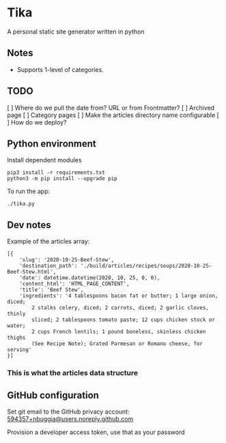 # Tika
A personal static site generator written in python

## Notes

* Supports 1-level of categories. 

## TODO

[ ] Where do we pull the date from? URL or from Frontmatter?
[ ] Archived page
[ ] Category pages
[ ] Make the articles directory name configurable
[ ] How do we deploy? 


## Python environment

Install dependent modules

    pip3 install -r requirements.txt 
    python3 -m pip install --upgrade pip

To run the app:

    ./tika.py

## Dev notes

Example of the articles array:

    [{
        'slug': '2020-10-25-Beef-Stew', 
        'destination_path': './build/articles/recipes/soups/2020-10-25-Beef-Stew.html', 
        'date': datetime.datetime(2020, 10, 25, 0, 0), 
        'content_html': 'HTML_PAGE_CONTENT', 
        'title': 'Beef Stew', 
        'ingredients': '4 tablespoons bacon fat or butter; 1 large onion, diced; 
            2 stalks celery, diced; 2 carrots, diced; 2 garlic cloves, thinly 
            sliced; 2 tablespoons tomato paste; 12 cups chicken stock or water; 
            2 cups French lentils; 1 pound boneless, skinless chicken thighs 
            (See Recipe Note); Grated Parmesan or Romano cheese, for serving'
    }]


### This is what the articles data structure

## GitHub configuration

Set git email to the GitHub privacy account: 594357+nbuggia@users.noreply.github.com

Provision a developer access token, use that as your password
